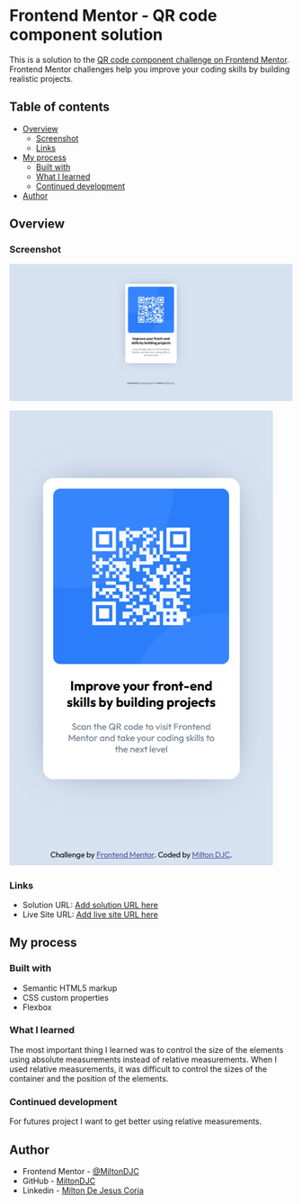 # Frontend Mentor - QR code component solution

This is a solution to the [QR code component challenge on Frontend Mentor](https://www.frontendmentor.io/challenges/qr-code-component-iux_sIO_H). Frontend Mentor challenges help you improve your coding skills by building realistic projects.

## Table of contents

- [Overview](#overview)
  - [Screenshot](#screenshot)
  - [Links](#links)
- [My process](#my-process)
  - [Built with](#built-with)
  - [What I learned](#what-i-learned)
  - [Continued development](#continued-development)
- [Author](#author)

## Overview

### Screenshot

![Capture for large screens](./images/chrome-capture-pc.png)

![Capture for small screens](./images/chrome-capture-movile.png)

### Links

- Solution URL: [Add solution URL here](https://your-solution-url.com)
- Live Site URL: [Add live site URL here](https://your-live-site-url.com)

## My process

### Built with

- Semantic HTML5 markup
- CSS custom properties
- Flexbox

### What I learned

The most important thing I learned was to control the size of the elements using absolute measurements instead of relative measurements. When I used relative measurements, it was difficult to control the sizes of the container and the position of the elements.

### Continued development

For futures project I want to get better using relative measurements.

## Author

- Frontend Mentor - [@MiltonDJC](https://www.frontendmentor.io/profile/MiltonDJC)
- GitHub - [MiltonDJC](https://github.com/MiltonDJC)
- Linkedin - [Milton De Jesus Coria](www.linkedin.com/in/milton-de-jesus-coria-011749234)
